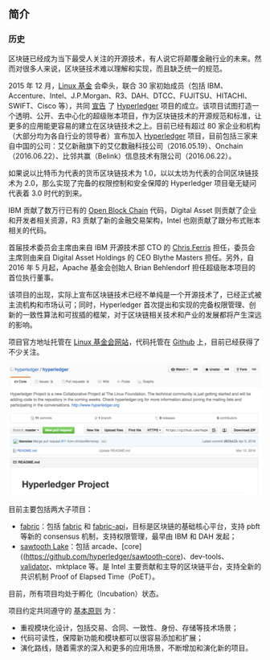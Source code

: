 ## 简介

### 历史
区块链已经成为当下最受人关注的开源技术，有人说它将颠覆金融行业的未来。然而对很多人来说，区块链技术难以理解和实现，而且缺乏统一的规范。

2015 年 12 月，[Linux 基金](http://www.linuxfoundation.org/) 会牵头，联合 30 家初始成员（包括 IBM、Accenture、Intel、J.P.Morgan、R3、DAH、DTCC、FUJITSU、HITACHI、SWIFT、Cisco 等），共同 [宣告](https://www.hyperledger.org/news/announcement/2016/02/hyperledger-project-announces-30-founding-members) 了 [Hyperledger](https://www.hyperledger.org) 项目的成立。该项目试图打造一个透明、公开、去中心化的超级账本项目，作为区块链技术的开源规范和标准，让更多的应用能更容易的建立在区块链技术之上。目前已经有超过 80 家企业和机构（大部分均为各自行业的领导者）宣布加入 [Hyperledger](https://www.hyperledger.org/) 项目，目前包括三家来自中国的公司：艾亿新融旗下的艾亿数融科技公司（2016.05.19）、Onchain（2016.06.22）、比邻共赢（Belink）信息技术有限公司（2016.06.22）。

如果说以比特币为代表的货币区块链技术为 1.0，以以太坊为代表的合同区块链技术为 2.0，那么实现了完备的权限控制和安全保障的 Hyperledger 项目毫无疑问代表着 3.0 时代的到来。

IBM 贡献了数万行已有的 [Open Block Chain](https://github.com/openblockchain) 代码，Digital Asset 则贡献了企业和开发者相关资源，R3 贡献了新的金融交易架构，Intel 也刚贡献了跟分布式账本相关的代码。

首届技术委员会主席由来自 IBM 开源技术部 CTO 的 [Chris Ferris](https://www.linkedin.com/in/chrisfer) 担任，委员会主席则由来自 Digital Asset Holdings 的 CEO Blythe Masters 担任。另外，自 2016 年 5 月起，Apache 基金会创始人 Brian Behlendorf 担任超级账本项目的首位执行董事。

该项目的出现，实际上宣布区块链技术已经不单纯是一个开源技术了，已经正式被主流机构和市场认可；同时，Hyperledger 首次提出和实现的完备权限管理、创新的一致性算法和可拔插的框架，对于区块链相关技术和产业的发展都将产生深远的影响。

项目官方地址托管在 [Linux 基金会网站](https://blockchain.linuxfoundation.org/)，代码托管在 [Github](https://github.com/hyperledger/hyperledger) 上，目前已经获得了不少关注。

![](_images/hyperledger.png)

目前主要包括两大子项目：

* [fabric](https://github.com/hyperledger/fabric)：包括 [fabric](https://github.com/hyperledger/fabric) 和 [fabric-api](https://github.com/hyperledger/fabric-api)，目标是区块链的基础核心平台，支持 pbft 等新的 consensus 机制，支持权限管理，最早由 IBM 和 DAH 发起；
* [sawtooth Lake](https://github.com/hyperledger/sawtooth-core)：包括 arcade、[core]((https://github.com/hyperledger/sawtooth-core)、dev-tools、[validator](https://github.com/hyperledger/sawtooth-validator)、mktplace 等。是 Intel 主要贡献和主导的区块链平台，支持全新的共识机制 Proof of Elapsed Time（PoET）。

目前，所有项目均处于孵化（Incubation）状态。

项目约定共同遵守的 [基本原则](https://github.com/hyperledger/hyperledger) 为：

* 重视模块化设计，包括交易、合同、一致性、身份、存储等技术场景；
* 代码可读性，保障新功能和模块都可以很容易添加和扩展；
* 演化路线，随着需求的深入和更多的应用场景，不断增加和演化新的项目。
